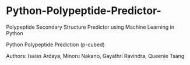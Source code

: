 # Python-Polypeptide-Predictor-
Polypeptide Secondary Structure Predictor using Machine Learning in Python

Python Polypeptide Prediction (p-cubed)

Authors: Isaias Ardaya, Minoru Nakano, Gayathri Ravindra, Queenie Tsang
